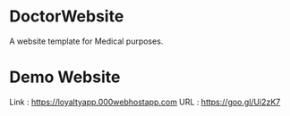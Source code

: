 # DoctorWebsite
A website template for Medical purposes.

# Demo Website
Link : https://loyaltyapp.000webhostapp.com
URL  : https://goo.gl/Ui2zK7

